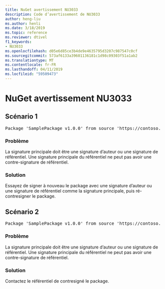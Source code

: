 ```yaml
---
title: NuGet avertissement NU3033
description: Code d’avertissement de NU3033
author: heng-liu
ms.author: henli
ms.date: 3/18/2019
ms.topic: reference
ms.reviewer: dtivel
f1_keywords:
- NU3033
ms.openlocfilehash: d05e6d85ce3b4de9e4635795d3207c987547c0cf
ms.sourcegitcommit: 573af6133a39601136181c1d98c09303f51a1ab2
ms.translationtype: MT
ms.contentlocale: fr-FR
ms.lasthandoff: 04/11/2019
ms.locfileid: "59509473"
---
```

# <a name="nuget-warning-nu3033"></a>NuGet avertissement NU3033

## <a name="scenario-1"></a>Scénario 1

<pre>Package 'SamplePackage v1.0.0' from source 'https://contoso.com/index.json': A repository primary signature must not have a repository countersignature.</pre>

### <a name="issue"></a>Problème

La signature principale doit être une signature d’auteur ou une signature de référentiel. Une signature principale du référentiel ne peut pas avoir une contre-signature de référentiel.

### <a name="solution"></a>Solution

Essayez de signer à nouveau le package avec une signature d’auteur ou une signature de référentiel comme la signature principale, puis ré-contresigner le package.



## <a name="scenario-2"></a>Scénario 2

<pre>Package 'SamplePackage v1.0.0' from source 'https://contoso.com/index.json': A repository primary signature must not have a repository countersignature.</pre>

### <a name="issue"></a>Problème

La signature principale doit être une signature d’auteur ou une signature de référentiel. Une signature principale du référentiel ne peut pas avoir une contre-signature de référentiel.

### <a name="solution"></a>Solution

Contactez le référentiel de contresigné le package.
